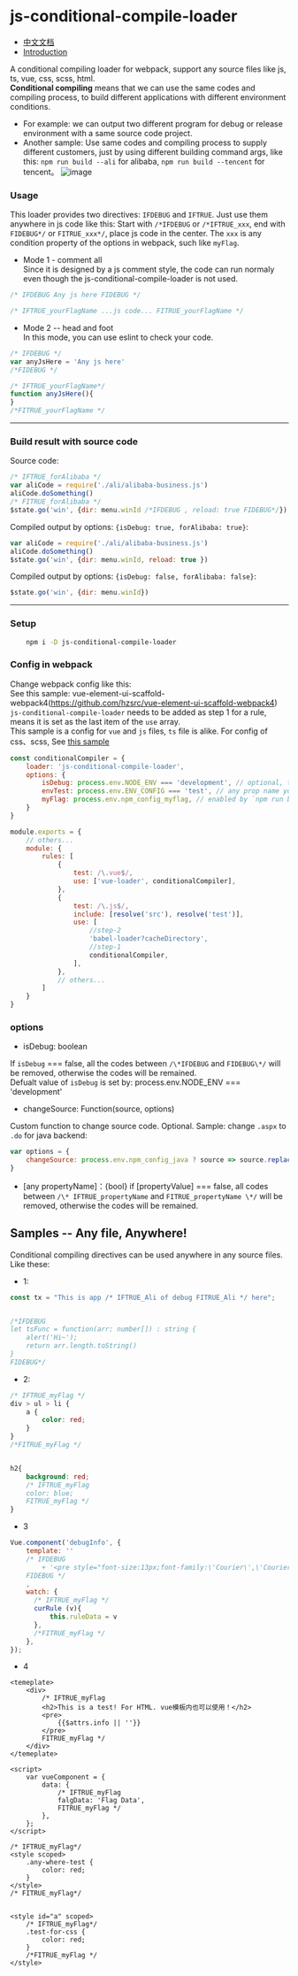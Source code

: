 # js-conditional-compile-loader

- [中文文档](https://github.com/hzsrc/js-conditional-compile-loader/blob/master/readme-cn.md)
- [Introduction](https://segmentfault.com/a/1190000020102151)

A conditional compiling loader for webpack, support any source files like js, ts, vue, css, scss, html.    
**Conditional compiling** means that we can use the same codes and compiling process, to build different applications with different  environment conditions.   
- For example: we can output two different program for debug or release environment with a same source code project.    
- Another sample: Use same codes and compiling process to supply different customers, just by using different building command args, like this: `npm run build --ali` for alibaba, `npm run build --tencent` for tencent。
![image](https://hzsrc.github.io/js-conditional-compile-loader/intro.png)

### Usage
This loader provides two directives: `IFDEBUG` and `IFTRUE`. Just use them anywhere in js code like this: Start with `/*IFDEBUG` or `/*IFTRUE_xxx`, end with `FIDEBUG*/` or `FITRUE_xxx*/`, place js code in the center. The `xxx` is any condition property of the options in webpack, such like `myFlag`.
     
- Mode 1 - comment all   
Since it is designed by a js comment style, the code can run normaly even though the js-conditional-compile-loader is not used.    
````js
/* IFDEBUG Any js here FIDEBUG */
````

````js
/* IFTRUE_yourFlagName ...js code... FITRUE_yourFlagName */
````

- Mode 2 -- head and foot   
In this mode, you can use eslint to check your code.
````js
/* IFDEBUG */
var anyJsHere = 'Any js here'
/*FIDEBUG */
````

````js
/* IFTRUE_yourFlagName*/ 
function anyJsHere(){
}
/*FITRUE_yourFlagName */
````

----
### Build result with source code
Source code:
````js
/* IFTRUE_forAlibaba */
var aliCode = require('./ali/alibaba-business.js')
aliCode.doSomething()
/* FITRUE_forAlibaba */
$state.go('win', {dir: menu.winId /*IFDEBUG , reload: true FIDEBUG*/})
````
Compiled output by options: `{isDebug: true, forAlibaba: true}`:
````js
var aliCode = require('./ali/alibaba-business.js')
aliCode.doSomething()
$state.go('win', {dir: menu.winId, reload: true })
````

Compiled output by options: `{isDebug: false, forAlibaba: false}`:
````js
$state.go('win', {dir: menu.winId})
````
----

### Setup
````bash
    npm i -D js-conditional-compile-loader
````

### Config in webpack
Change webpack config like this:    
See this sample: vue-element-ui-scaffold-webpack4(https://github.com/hzsrc/vue-element-ui-scaffold-webpack4)   
`js-conditional-compile-loader` needs to be added as step 1 for a rule, means it is set as the last item of the `use` array.   
This sample is a config for `vue` and `js` files, `ts` file is alike. For config of css、scss, See [this sample](https://github.com/hzsrc/vue-element-ui-scaffold-webpack4/blob/master/build/utils.js)

````js
const conditionalCompiler = {
    loader: 'js-conditional-compile-loader',
    options: {
        isDebug: process.env.NODE_ENV === 'development', // optional, this expression is default
        envTest: process.env.ENV_CONFIG === 'test', // any prop name you want, used for /* IFTRUE_evnTest ...js code... FITRUE_evnTest */
        myFlag: process.env.npm_config_myflag, // enabled by `npm run build --myflag`
    }
}

module.exports = {
    // others...
    module: {
        rules: [
            {
                test: /\.vue$/,
                use: ['vue-loader', conditionalCompiler],
            },
            {
                test: /\.js$/,
                include: [resolve('src'), resolve('test')],
                use: [
                    //step-2
                    'babel-loader?cacheDirectory',
                    //step-1
                    conditionalCompiler,
                ],
            },
            // others...
        ]
    }
}
````
### options
- isDebug: boolean

 If `isDebug` === false, all the codes between `/\*IFDEBUG` and `FIDEBUG\*/` will be removed, otherwise the codes will be remained.    
 Defualt value of `isDebug` is set by: process.env.NODE_ENV === 'development'  

- changeSource: Function(source, options)

Custom function to change source code. Optional. Sample: change `.aspx` to `.do` for java backend:
````js
var options = {
    changeSource: process.env.npm_config_java ? source => source.replace(/\.aspx\b/i, '.do') : null
}
````


- \[any propertyName\]：{bool}
if [propertyValue] === false, all codes between `/\* IFTRUE_propertyName` and `FITRUE_propertyName \*/` will be removed, otherwise the codes will be remained.


	
## Samples -- Any file, Anywhere!
Conditional compiling directives can be used anywhere in any source files.   
Like these:
* 1:
````typescript
const tx = "This is app /* IFTRUE_Ali of debug FITRUE_Ali */ here";


/*IFDEBUG
let tsFunc = function(arr: number[]) : string {
    alert('Hi~');
    return arr.length.toString()
}
FIDEBUG*/
````

* 2:
````scss
/* IFTRUE_myFlag */
div > ul > li {
    a {
        color: red;
    }
}
/*FITRUE_myFlag */


h2{
    background: red;
    /* IFTRUE_myFlag 
    color: blue;
    FITRUE_myFlag */
}
````


* 3
```js
Vue.component('debugInfo', {
    template: ''
    /* IFDEBUG
        + '<pre style="font-size:13px;font-family:\'Courier\',\'Courier New\';z-index:9999;line-height: 1.1;position: fixed;top:0;right:0; pointer-events: none">{{JSON.stringify($attrs.info || "", null, 4).replace(/"(\\w+)":/g, "$1:")}}</pre>'
    FIDEBUG */
    ,
    watch: {
      /* IFTRUE_myFlag */
      curRule (v){
          this.ruleData = v
      },
      /*FITRUE_myFlag */
    },
});
```

* 4
```vue
<temeplate>
    <div>
        /* IFTRUE_myFlag
        <h2>This is a test! For HTML. vue模板内也可以使用！</h2>
        <pre>
            {{$attrs.info || ''}}
        </pre>
        FITRUE_myFlag */
    </div>
</temeplate>

<script>
    var vueComponent = {
        data: {
            /* IFTRUE_myFlag
            falgData: 'Flag Data',
            FITRUE_myFlag */
        },
    };
</script>

/* IFTRUE_myFlag*/
<style scoped>
    .any-where-test {
        color: red;
    }
</style>
/* FITRUE_myFlag*/


<style id="a" scoped>
    /* IFTRUE_myFlag*/
    .test-for-css {
        color: red;
    }
    /*FITRUE_myFlag */
</style>
```
